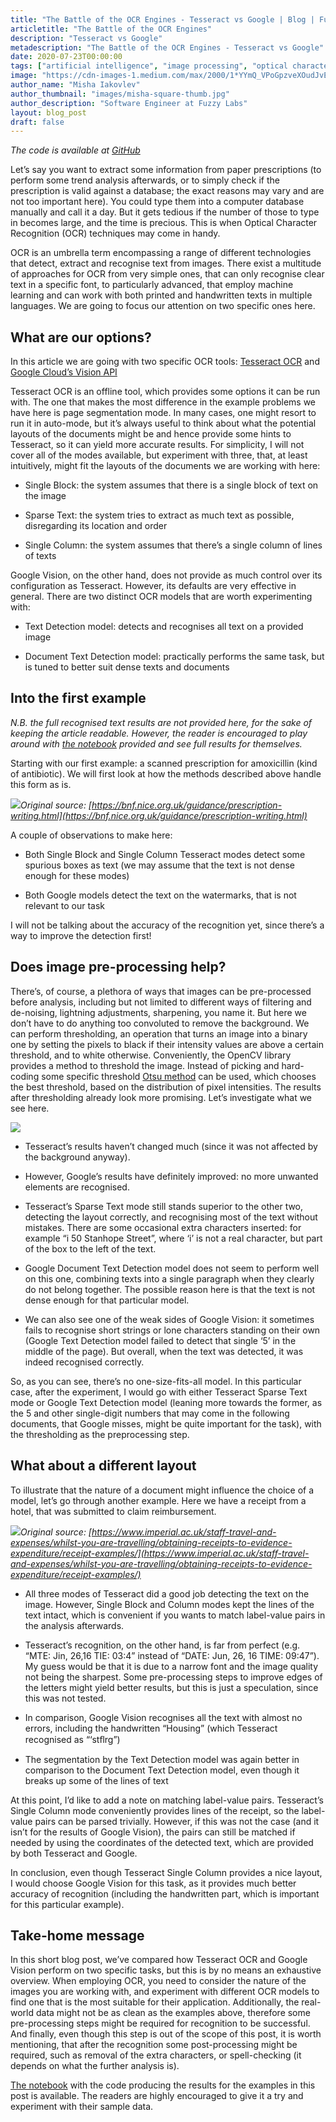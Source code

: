 ```yaml
---
title: "The Battle of the OCR Engines - Tesseract vs Google | Blog | Fuzzy Labs"
articletitle: "The Battle of the OCR Engines"
description: "Tesseract vs Google"
metadescription: "The Battle of the OCR Engines - Tesseract vs Google"
date: 2020-07-23T00:00:00
tags: ["artificial intelligence", "image processing", "optical character recognition"]
image: "https://cdn-images-1.medium.com/max/2000/1*YYmQ_VPoGpzveXOudJvEUw.png"
author_name: "Misha Iakovlev"
author_thumbnail: "images/misha-square-thumb.jpg"
author_description: "Software Engineer at Fuzzy Labs"
layout: blog_post
draft: false
---
```


*The code is available at [GitHub](https://github.com/fuzzylabs/computational-delicacies-jupyter/blob/master/ocr/ocr.ipynb)*

Let’s say you want to extract some information from paper prescriptions (to perform some trend analysis afterwards, or to simply check if the prescription is valid against a database; the exact reasons may vary and are not too important here). You could type them into a computer database manually and call it a day. But it gets tedious if the number of those to type in becomes large, and the time is precious. This is when Optical Character Recognition (OCR) techniques may come in handy.

OCR is an umbrella term encompassing a range of different technologies that detect, extract and recognise text from images. There exist a multitude of approaches for OCR from very simple ones, that can only recognise clear text in a specific font, to particularly advanced, that employ machine learning and can work with both printed and handwritten texts in multiple languages. We are going to focus our attention on two specific ones here.

## What are our options?

In this article we are going with two specific OCR tools: [Tesseract OCR](https://github.com/tesseract-ocr/tesseract) and [Google Cloud’s Vision API](https://cloud.google.com/vision/)

Tesseract OCR is an offline tool, which provides some options it can be run with. The one that makes the most difference in the example problems we have here is page segmentation mode. In many cases, one might resort to run it in auto-mode, but it’s always useful to think about what the potential layouts of the documents might be and hence provide some hints to Tesseract, so it can yield more accurate results. For simplicity, I will not cover all of the modes available, but experiment with three, that, at least intuitively, might fit the layouts of the documents we are working with here:

* Single Block: the system assumes that there is a single block of text on the image

* Sparse Text: the system tries to extract as much text as possible, disregarding its location and order

* Single Column: the system assumes that there’s a single column of lines of texts

Google Vision, on the other hand, does not provide as much control over its configuration as Tesseract. However, its defaults are very effective in general. There are two distinct OCR models that are worth experimenting with:

* Text Detection model: detects and recognises all text on a provided image

* Document Text Detection model: practically performs the same task, but is tuned to better suit dense texts and documents

## Into the first example

*N.B. the full recognised text results are not provided here, for the sake of keeping the article readable. However, the reader is encouraged to play around with [the notebook](https://github.com/fuzzylabs/computational-delicacies-jupyter/blob/master/ocr/ocr.ipynb) provided and see full results for themselves.*

Starting with our first example: a scanned prescription for amoxicillin (kind of antibiotic). We will first look at how the methods described above handle this form as is.

![](https://cdn-images-1.medium.com/max/2000/1*YYmQ_VPoGpzveXOudJvEUw.png)*Original source: [https://bnf.nice.org.uk/guidance/prescription-writing.html](https://bnf.nice.org.uk/guidance/prescription-writing.html)*

A couple of observations to make here:

* Both Single Block and Single Column Tesseract modes detect some spurious boxes as text (we may assume that the text is not dense enough for these modes)

* Both Google models detect the text on the watermarks, that is not relevant to our task

I will not be talking about the accuracy of the recognition yet, since there’s a way to improve the detection first!

## **Does image pre-processing help?**

There’s, of course, a plethora of ways that images can be pre-processed before analysis, including but not limited to different ways of filtering and de-noising, lightning adjustments, sharpening, you name it. But here we don’t have to do anything too convoluted to remove the background. We can perform thresholding, an operation that turns an image into a binary one by setting the pixels to black if their intensity values are above a certain threshold, and to white otherwise. Conveniently, the OpenCV library provides a method to threshold the image. Instead of picking and hard-coding some specific threshold [Otsu method](https://en.wikipedia.org/wiki/Otsu's_method) can be used, which chooses the best threshold, based on the distribution of pixel intensities. The results after thresholding already look more promising. Let’s investigate what we see here.

![](https://cdn-images-1.medium.com/max/2000/1*otC5I7Cdu0FfoIhExiit3Q.png)

* Tesseract’s results haven’t changed much (since it was not affected by the background anyway).

* However, Google’s results have definitely improved: no more unwanted elements are recognised.

* Tesseract’s Sparse Text mode still stands superior to the other two, detecting the layout correctly, and recognising most of the text without mistakes. There are some occasional extra characters inserted: for example “i 50 Stanhope Street”, where ‘i’ is not a real character, but part of the box to the left of the text.

* Google Document Text Detection model does not seem to perform well on this one, combining texts into a single paragraph when they clearly do not belong together. The possible reason here is that the text is not dense enough for that particular model.

* We can also see one of the weak sides of Google Vision: it sometimes fails to recognise short strings or lone characters standing on their own (Google Text Detection model failed to detect that single ‘5’ in the middle of the page). But overall, when the text was detected, it was indeed recognised correctly.

So, as you can see, there’s no one-size-fits-all model. In this particular case, after the experiment, I would go with either Tesseract Sparse Text mode or Google Text Detection model (leaning more towards the former, as the 5 and other single-digit numbers that may come in the following documents, that Google misses, might be quite important for the task), with the thresholding as the preprocessing step.

## What about a different layout

To illustrate that the nature of a document might influence the choice of a model, let’s go through another example. Here we have a receipt from a hotel, that was submitted to claim reimbursement.

![](https://cdn-images-1.medium.com/max/2000/1*3-DYfWImevUhyUcXTdWwpw.png)*Original source: [https://www.imperial.ac.uk/staff-travel-and-expenses/whilst-you-are-travelling/obtaining-receipts-to-evidence-expenditure/receipt-examples/](https://www.imperial.ac.uk/staff-travel-and-expenses/whilst-you-are-travelling/obtaining-receipts-to-evidence-expenditure/receipt-examples/)*

* All three modes of Tesseract did a good job detecting the text on the image. However, Single Block and Column modes kept the lines of the text intact, which is convenient if you wants to match label-value pairs in the analysis afterwards.

* Tesseract’s recognition, on the other hand, is far from perfect (e.g. “MTE: Jin, 26,16 TIE: 03:4” instead of “DATE: Jun, 26, 16 TIME: 09:47”). My guess would be that it is due to a narrow font and the image quality not being the sharpest. Some pre-processing steps to improve edges of the letters might yield better results, but this is just a speculation, since this was not tested.

* In comparison, Google Vision recognises all the text with almost no errors, including the handwritten “Housing” (which Tesseract recognised as “‘stﬂrg”)

* The segmentation by the Text Detection model was again better in comparison to the Document Text Detection model, even though it breaks up some of the lines of text

At this point, I’d like to add a note on matching label-value pairs. Tesseract’s Single Column mode conveniently provides lines of the receipt, so the label-value pairs can be parsed trivially. However, if this was not the case (and it isn’t for the results of Google Vision), the pairs can still be matched if needed by using the coordinates of the detected text, which are provided by both Tesseract and Google.

In conclusion, even though Tesseract Single Column provides a nice layout, I would choose Google Vision for this task, as it provides much better accuracy of recognition (including the handwritten part, which is important for this particular example).

## Take-home message

In this short blog post, we’ve compared how Tesseract OCR and Google Vision perform on two specific tasks, but this is by no means an exhaustive overview. When employing OCR, you need to consider the nature of the images you are working with, and experiment with different OCR models to find one that is the most suitable for their application. Additionally,  the real-world data might not be as clean as the examples above, therefore some pre-processing steps might be required for recognition to be successful. And finally, even though this step is out of the scope of this post, it is worth mentioning, that after the recognition some post-processing might be required, such as removal of the extra characters, or spell-checking (it depends on what the further analysis is).

[The notebook](https://github.com/fuzzylabs/computational-delicacies-jupyter/blob/master/ocr/ocr.ipynb) with the code producing the results for the examples in this post is available. The readers are highly encouraged to give it a try and experiment with their sample data.
